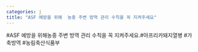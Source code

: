 ```yaml
---
categories: j
title: "ASF 예방을 위해  농중 주변 방역 관리 수칙을 꼭 지켜주세요"
---
```

#ASF 예방을 위해농중 주변 방역 관리 수칙을 꼭 지켜주세요.#아프리카돼지열병 #가축방역 #농림축산식품부